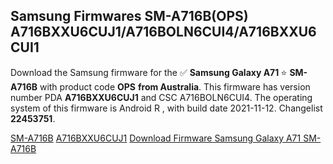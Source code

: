 <h2>Samsung Firmwares SM-A716B(OPS) A716BXXU6CUJ1/A716BOLN6CUI4/A716BXXU6CUI1</h2>
Download the Samsung firmware for the ✅ <strong>Samsung Galaxy A71 </strong> ⭐ <strong>SM-A716B</strong> with product code <strong>OPS</strong> <strong> from Australia</strong>. This firmware has version number PDA <strong>A716BXXU6CUJ1</strong> and CSC A716BOLN6CUI4. The operating system of this firmware is Android R , with build date 2021-11-12. Changelist <strong>22453751</strong>.


[SM-A716B](https://samfirm.shop/samsung/model/SM-A716B)
[A716BXXU6CUJ1](https://samfirm.shop/samsung/pda/A716BXXU6CUJ1)
[Download Firmware Samsung Galaxy A71 SM-A716B](https://samfirm.shop/samsung/firmware/473881)

